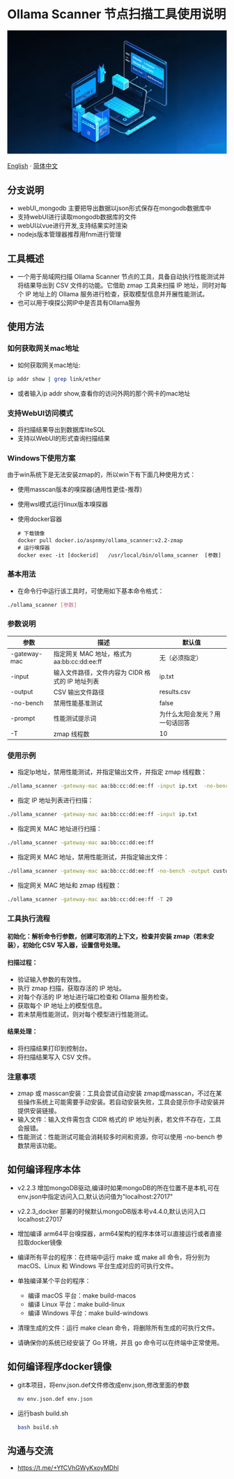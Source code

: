 # Ollama Scanner 节点扫描工具使用说明

![Ollama Scanner](images/README/1739551751297.png)

[English](README_en.md) · [简体中文](README.md)

## 分支说明

- webUI_mongodb 主要把导出数据以json形式保存在mongodb数据库中
- 支持webUI进行读取mongodb数据库的文件
- webUI以vue进行开发,支持结果实时渲染
- nodejs版本管理器推荐用fnm进行管理

## 工具概述

- 一个用于局域网扫描 Ollama Scanner 节点的工具，具备自动执行性能测试并将结果导出到 CSV 文件的功能。它借助 zmap 工具来扫描 IP 地址，同时对每个 IP 地址上的 Ollama 服务进行检查，获取模型信息并开展性能测试。
- 也可以用于嗅探公网IP中是否具有Ollama服务

## 使用方法

### 如何获取网关mac地址

- 如何获取网关mac地址:

```bash
ip addr show | grep link/ether
```

- 或者输入ip addr show,查看你的访问外网的那个网卡的mac地址

### 支持WebUI访问模式

- 将扫描结果导出到数据库liteSQL
- 支持以WebUI的形式查询扫描结果

### Windows下使用方案

由于win系统下是无法安装zmap的，所以win下有下面几种使用方式：

- 使用masscan版本的嗅探器(通用性更佳-推荐)
- 使用wsl模式运行linux版本嗅探器
- 使用docker容器

  ```docker
  # 下载镜像
  docker pull docker.io/aspnmy/ollama_scanner:v2.2-zmap
  # 运行嗅探器
  docker exec -it [dockerid]   /usr/local/bin/ollama_scanner  [参数]
  ```

### 基本用法

- 在命令行中运行该工具时，可使用如下基本命令格式：

```bash
./ollama_scanner [参数]
```

### 参数说明


| 参数         | 描述                                             | 默认值                         |
| ------------ | ------------------------------------------------ | ------------------------------ |
| -gateway-mac | 指定网关 MAC 地址，格式为 aa:bb:cc:dd:ee:ff      | 无（必须指定）                 |
| -input       | 输入文件路径，文件内容为 CIDR 格式的 IP 地址列表 | ip.txt                         |
| -output      | CSV 输出文件路径                                 | results.csv                    |
| -no-bench    | 禁用性能基准测试                                 | false                          |
| -prompt      | 性能测试提示词                                   | 为什么太阳会发光？用一句话回答 |
| -T           | zmap 线程数                                      | 10                             |

### 使用示例

- 指定Ip地址，禁用性能测试，并指定输出文件，并指定 zmap 线程数：

```bash
./ollama_scanner -gateway-mac aa:bb:cc:dd:ee:ff -input ip.txt  -no-bench -output custom.csv -T 20
```

- 指定 IP 地址列表进行扫描：

```bash
./ollama_scanner -gateway-mac aa:bb:cc:dd:ee:ff -input ip.txt
```

- 指定网关 MAC 地址进行扫描：

```bash
./ollama_scanner -gateway-mac aa:bb:cc:dd:ee:ff
```

- 指定网关 MAC 地址，禁用性能测试，并指定输出文件：

```bash
./ollama_scanner -gateway-mac aa:bb:cc:dd:ee:ff -no-bench -output custom.csv
```

- 指定网关 MAC 地址和 zmap 线程数：

```bash
./ollama_scanner -gateway-mac aa:bb:cc:dd:ee:ff -T 20
```

### 工具执行流程

#### 初始化：解析命令行参数，创建可取消的上下文，检查并安装 zmap（若未安装），初始化 CSV 写入器，设置信号处理。

#### 扫描过程：

- 验证输入参数的有效性。
- 执行 zmap 扫描，获取存活的 IP 地址。
- 对每个存活的 IP 地址进行端口检查和 Ollama 服务检查。
- 获取每个 IP 地址上的模型信息。
- 若未禁用性能测试，则对每个模型进行性能测试。

#### 结果处理：

- 将扫描结果打印到控制台。
- 将扫描结果写入 CSV 文件。

### 注意事项

- zmap 或 masscan安装：工具会尝试自动安装 zmap或masscan，不过在某些操作系统上可能需要手动安装。若自动安装失败，工具会提示你手动安装并提供安装链接。
- 输入文件：输入文件需包含 CIDR 格式的 IP 地址列表，若文件不存在，工具会报错。
- 性能测试：性能测试可能会消耗较多时间和资源，你可以使用 -no-bench 参数禁用该功能。

## 如何编译程序本体

- v2.2.3 增加mongoDB驱动,编译时如果mongoDB的所在位置不是本机,可在env.json中指定访问入口,默认访问值为"localhost:27017"

- v2.2.3_docker 部署的时候默认mongoDB版本号v4.4.0,默认访问入口localhost:27017

- 增加编译 arm64平台嗅探器，arm64架构的程序本体可以直接运行或者直接拉取docker镜像
- 编译所有平台的程序：在终端中运行 make 或 make all 命令，将分别为 macOS、Linux 和 Windows 平台生成对应的可执行文件。
- 单独编译某个平台的程序：

  - 编译 macOS 平台：make build-macos
  - 编译 Linux 平台：make build-linux
  - 编译 Windows 平台：make build-windows
- 清理生成的文件：运行 make clean 命令，将删除所有生成的可执行文件。
- 请确保你的系统已经安装了 Go 环境，并且 go 命令可以在终端中正常使用。

## 如何编译程序docker镜像

- git本项目，将env.json.def文件修改成env.json,修改里面的参数

  ```bash
  mv env.json.def env.json
  ```
- 运行bash build.sh

  ```bash
  bash build.sh
  ```

## 沟通与交流

- https://t.me/+YfCVhGWyKxoyMDhl
